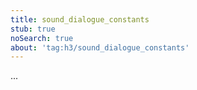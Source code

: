```yaml
---
title: sound_dialogue_constants
stub: true
noSearch: true
about: 'tag:h3/sound_dialogue_constants'
---
```

  ...
  